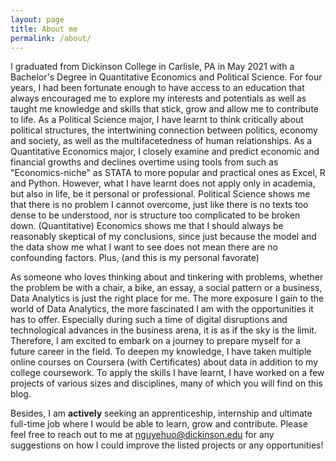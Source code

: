 ```yaml
---
layout: page
title: About me
permalink: /about/
---
```


I graduated from Dickinson College in Carlisle, PA in May 2021 with a Bachelor's Degree in Quantitative Economics and Political Science. For four years, I had been fortunate enough to have access to an education that always encouraged me to explore my interests and potentials as well as taught me knowledge and skills that stick, grow and allow me to  contribute to life. As a Political Science major, I have learnt to think critically about political structures, the intertwining connection between politics, economy and society, as well as the multifacetedness of human relationships. As a Quantitative Economics major, I closely examine and predict economic and financial growths and declines overtime using tools from such as "Economics-niche" as STATA to more popular and practical ones as Excel, R and Python. However, what I have learnt does not apply only in academia, but also in life, be it personal or professional. Political Science shows me that there is no problem I cannot overcome, just like there is no texts too dense to be understood, nor is structure too complicated to be broken down. (Quantitative) Economics shows me that I should always be reasonably skeptical of my conclusions, since just because the model and the data show me what I want to see does not mean there are no confounding factors. Plus, (and this is my personal favorate)

As someone who loves thinking about and tinkering with problems, whether the problem be with a chair, a bike, an essay, a social pattern or a business, Data Analytics is just the right place for me. The more exposure I gain to the world of Data Analytics, the more fascinated I am with the opportunities it has to offer. Especially during such a time of digital disruptions and technological advances in the business arena, it is as if the sky is the limit. Therefore, I am excited to embark on a journey to prepare myself for a future career in the field. To deepen my knowledge, I have taken multiple online courses on Coursera (with Certificates) about data in addition to my college coursework. To apply the skills I have learnt, I have worked on a few projects of various sizes and disciplines, many of which you will find on this blog.

Besides, I am **actively** seeking an apprenticeship, internship and ultimate full-time job where I would be able to learn, grow and contribute. Please feel free to reach out to me at nguyehuo@dickinson.edu for any suggestions on how I could improve the listed projects or any opportunities!
